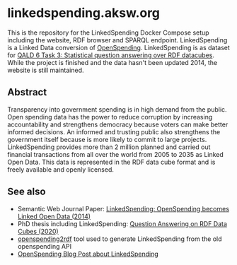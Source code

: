# linkedspending.aksw.org

This is the repository for the LinkedSpending Docker Compose setup including the website, RDF browser and SPARQL endpoint.
LinkedSpending is a Linked Data conversion of [OpenSpending](https://openspending.org/).
LinkedSpending is as dataset for [QALD 6 Task 3: Statistical question answering over RDF datacubes](http://qald.aksw.org/index.php?x=challenge&q=6).
While the project is finished and the data hasn't been updated 2014, the website is still maintained.

## Abstract

Transparency into government spending is in high demand from the public.
Open spending data has the power to reduce corruption by increasing accountability and strengthens democracy because voters can make better informed decisions.
An informed and trusting public also strengthens the government itself because is more likely to commit to large projects.
LinkedSpending provides more than 2 million planned and carried out financial transactions from all over the world from 2005 to 2035 as Linked Open Data.
This data is represented in the RDF data cube format and is freely available and openly licensed.

## See also

* Semantic Web Journal Paper: [LinkedSpending: OpenSpending becomes Linked Open Data (2014)](http://www.semantic-web-journal.net/content/linkedspending-openspending-becomes-linked-open-data-1) 
* PhD thesis including LinkedSpending: [Question Answering on RDF Data Cubes (2020)](https://nbn-resolving.org/urn:nbn:de:bsz:15-qucosa2-742429)
* [openspending2rdf](https://github.com/SmartDataAnalytics/openspending2rdf) tool used to generate LinkedSpending from the old openspending API
* [OpenSpending Blog Post about LinkedSpending](https://community.openspending.org/blog/2013/11/25/linkedspending-openspending-becomes-linked-open-data/)
